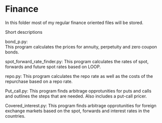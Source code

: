 # Finance

In this folder most of my regular finance oriented files will be stored.

Short descriptions

bond_p.py:    
    This program calculates the prices for annuity, perpetuity and zero coupon bonds.

spot_forward_rate_finder.py:
    This program calculates the rates of spot, forwards and future spot rates based on LOOP.
    
repo.py:
    This program calculates the repo rate as well as the costs of the repurchase based on a repo rate.

Put_call.py:
    This program finds arbitrage opprotunities for puts and calls and outlines the steps that are needed.
    Also includes a put-call pricer.
    
Covered_interest.py: 
    This program finds arbitrage opprotunities for foreign exchange markets based on the spot, forwards and interest rates in the countries.
